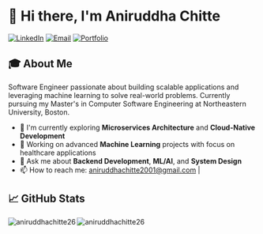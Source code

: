 # 👋 Hi there, I'm Aniruddha Chitte
[![LinkedIn](https://img.shields.io/badge/LinkedIn-0077B5?style=for-the-badge&logo=linkedin&logoColor=white)](https://www.linkedin.com/in/aniruddhachitte)
[![Email](https://img.shields.io/badge/Email-D14836?style=for-the-badge&logo=gmail&logoColor=white)](mailto:aniruddhachitte2001@gmail.com)
[![Portfolio](https://img.shields.io/badge/Portfolio-000000?style=for-the-badge&logo=About.me&logoColor=white)](https://aniruddhachitte26.github.io/aniruddha-portfolio)
## 🎓 About Me
Software Engineer passionate about building scalable applications and leveraging machine learning to solve real-world problems. Currently pursuing my Master's in Computer Software Engineering at Northeastern University, Boston.
- 🌱 I'm currently exploring **Microservices Architecture** and **Cloud-Native Development**
- 🔭 Working on advanced **Machine Learning** projects with focus on healthcare applications
- 💬 Ask me about **Backend Development**, **ML/AI**, and **System Design**
- 📫 How to reach me: aniruddhachitte2001@gmail.com |
## 📈 GitHub Stats
<p><img align="left" src="https://github-readme-stats.vercel.app/api/top-langs?username=aniruddhachitte26&show_icons=true&locale=en&layout=compact" alt="aniruddhachitte26" /></p>
<p><img align="center" src="https://github-readme-streak-stats.herokuapp.com/?user=aniruddhachitte26" alt="aniruddhachitte26" /></p>
